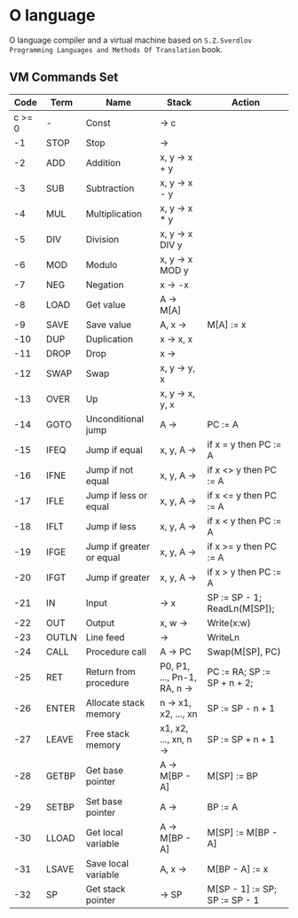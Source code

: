 # O language

O language compiler and a virtual machine based on `S.Z.Sverdlov Programming Languages and Methods Of Translation` book.

## VM Commands Set

| Code   | Term  | Name                     | Stack                       | Action                        |
|--------|-------|--------------------------|-----------------------------|-------------------------------|
| c >= 0 | -     | Const                    | -> c                        |                               |
| -1     | STOP  | Stop                     | ->                          |                               |
| -2     | ADD   | Addition                 | x, y -> x + y               |                               |
| -3     | SUB   | Subtraction              | x, y -> x - y               |                               |
| -4     | MUL   | Multiplication           | x, y -> x * y               |                               |
| -5     | DIV   | Division                 | x, y -> x DIV y             |                               |
| -6     | MOD   | Modulo                   | x, y -> x MOD y             |                               |
| -7     | NEG   | Negation                 | x -> -x                     |                               |
| -8     | LOAD  | Get value                | A -> M[A]                   |                               |
| -9     | SAVE  | Save value               | A, x ->                     | M[A] := x                     |
| -10    | DUP   | Duplication              | x -> x, x                   |                               |
| -11    | DROP  | Drop                     | x ->                        |                               |
| -12    | SWAP  | Swap                     | x, y -> y, x                |                               |
| -13    | OVER  | Up                       | x, y -> x, y, x             |                               |
| -14    | GOTO  | Unconditional jump       | A ->                        | PC := A                       |
| -15    | IFEQ  | Jump if equal            | x, y, A ->                  | if x = y then PC := A         |
| -16    | IFNE  | Jump if not equal        | x, y, A ->                  | if x <> y then PC := A        |
| -17    | IFLE  | Jump if less or equal    | x, y, A ->                  | if x <= y then PC := A        |
| -18    | IFLT  | Jump if less             | x, y, A ->                  | if x < y then PC := A         |
| -19    | IFGE  | Jump if greater or equal | x, y, A ->                  | if x >= y then PC := A        |
| -20    | IFGT  | Jump if greater          | x, y, A ->                  | if x > y then PC := A         |
| -21    | IN    | Input                    | -> x                        | SP := SP - 1; ReadLn(M[SP]);  |
| -22    | OUT   | Output                   | x, w ->                     | Write(x:w)                    |
| -23    | OUTLN | Line feed                | ->                          | WriteLn                       |
| -24    | CALL  | Procedure call           | A -> PC                     | Swap(M[SP], PC)               |
| -25    | RET   | Return from procedure    | P0, P1, ..., Pn-1, RA, n -> | PC := RA; SP := SP + n + 2;   |
| -26    | ENTER | Allocate stack memory    | n -> x1, x2, ..., xn        | SP := SP - n + 1              |
| -27    | LEAVE | Free stack memory        | x1, x2, ..., xn, n ->       | SP := SP + n + 1              |
| -28    | GETBP | Get base pointer         | A -> M[BP - A]              | M[SP] := BP                   |
| -29    | SETBP | Set base pointer         | A ->                        | BP := A                       |
| -30    | LLOAD | Get local variable       | A -> M[BP - A]              | M[SP] := M[BP - A]            |
| -31    | LSAVE | Save local variable      | A, x ->                     | M[BP - A] := x                |
| -32    | SP    | Get stack pointer        | -> SP                       | M[SP - 1] := SP; SP := SP - 1 |
